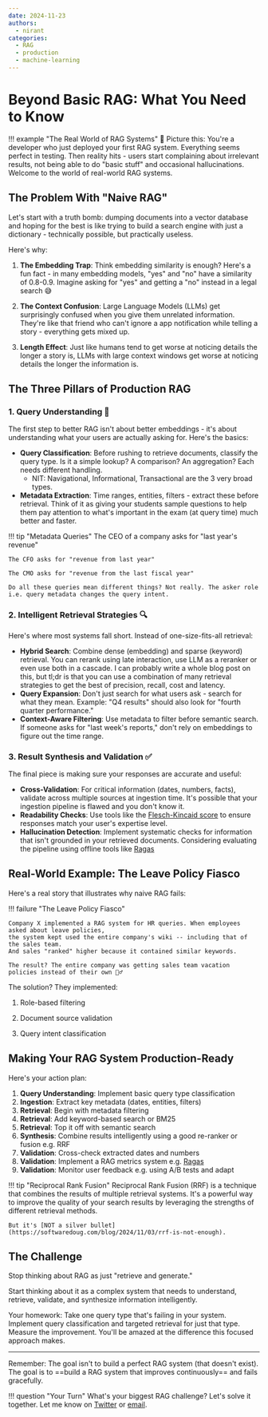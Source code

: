 ```yaml
---
date: 2024-11-23
authors:
  - nirant
categories:
  - RAG
  - production
  - machine-learning
---
```


# Beyond Basic RAG: What You Need to Know

!!! example "The Real World of RAG Systems"
    📒 Picture this: You're a developer who just deployed your first RAG system. Everything seems perfect in testing. Then reality hits - users start complaining about irrelevant results, not being able to do "basic stuff" and occasional hallucinations. Welcome to the world of real-world RAG systems.


## The Problem With "Naive RAG"

Let's start with a truth bomb: dumping documents into a vector database and hoping for the best is like trying to build a search engine with just a dictionary - technically possible, but practically useless.

Here's why:

1. **The Embedding Trap**: Think embedding similarity is enough? Here's a fun fact - in many embedding models, "yes" and "no" have a similarity of 0.8-0.9. Imagine asking for "yes" and getting a "no" instead in a legal search 😅

2. **The Context Confusion**: Large Language Models (LLMs) get surprisingly confused when you give them unrelated information. They're like that friend who can't ignore a app notification while telling a story - everything gets mixed up. 

3. **Length Effect**: Just like humans tend to get worse at noticing details the longer a story is, LLMs with large context windows get worse at noticing details the longer the information is.

## The Three Pillars of Production RAG

### 1. Query Understanding 🎯

The first step to better RAG isn't about better embeddings - it's about understanding what your users are actually asking for. Here's the basics:

- **Query Classification**: Before rushing to retrieve documents, classify the query type. Is it a simple lookup? A comparison? An aggregation? Each needs different handling.
    - NIT: Navigational, Informational, Transactional are the 3 very broad types.
- **Metadata Extraction**: Time ranges, entities, filters - extract these before retrieval. Think of it as giving your students sample questions to help them pay attention to what's important in the exam (at query time) much better and faster. 

!!! tip "Metadata Queries"
    The CEO of a company asks for "last year's revenue"

    The CFO asks for "revenue from last year"
    
    The CMO asks for "revenue from the last fiscal year"
    
    Do all these queries mean different things? Not really. The asker role i.e. query metadata changes the query intent.


### 2. Intelligent Retrieval Strategies 🔍

Here's where most systems fall short. Instead of one-size-fits-all retrieval:

- **Hybrid Search**: Combine dense (embedding) and sparse (keyword) retrieval. You can rerank using late interaction, use LLM as a reranker or even use both in a cascade. I can probably write a whole blog post on this, but tl;dr is that you can use a combination of many retrieval strategies to get the best of precision, recall, cost and latency.
- **Query Expansion**: Don't just search for what users ask - search for what they mean. Example: "Q4 results" should also look for "fourth quarter performance."
- **Context-Aware Filtering**: Use metadata to filter before semantic search. If someone asks for "last week's reports," don't rely on embeddings to figure out the time range.

### 3. Result Synthesis and Validation ✅

The final piece is making sure your responses are accurate and useful:

- **Cross-Validation**: For critical information (dates, numbers, facts), validate across multiple sources at ingestion time. It's possible that your ingestion pipeline is flawed and you don't know it.
- **Readability Checks**: Use tools like the [Flesch-Kincaid score](https://en.wikipedia.org/wiki/Flesch%E2%80%93Kincaid_readability_tests) to ensure responses match your user's expertise level.
- **Hallucination Detection**: Implement systematic checks for information that isn't grounded in your retrieved documents. Considering evaluating the pipeline using offline tools like [Ragas](https://docs.ragas.io)

## Real-World Example: The Leave Policy Fiasco

Here's a real story that illustrates why naive RAG fails:

!!! failure "The Leave Policy Fiasco"

    Company X implemented a RAG system for HR queries. When employees asked about leave policies, 
    the system kept used the entire company's wiki -- including that of the sales team. 
    And sales "ranked" higher because it contained similar keywords. 

    The result? The entire company was getting sales team vacation policies instead of their own 🤦‍♂️

The solution? They implemented:

1. Role-based filtering

2. Document source validation

3. Query intent classification

## Making Your RAG System Production-Ready

Here's your action plan:


1. **Query Understanding**: Implement basic query type classification
2. **Ingestion**: Extract key metadata (dates, entities, filters)
3. **Retrieval**: Begin with metadata filtering
4. **Retrieval**: Add keyword-based search or BM25
5. **Retrieval**: Top it off with semantic search
6. **Synthesis**: Combine results intelligently using a good re-ranker or fusion e.g. RRF
7. **Validation**: Cross-check extracted dates and numbers
8. **Validation**: Implement a RAG metrics system e.g. [Ragas](https://docs.ragas.io)
9. **Validation**: Monitor user feedback e.g. using A/B tests and adapt 

!!! tip "Reciprocal Rank Fusion"
    Reciprocal Rank Fusion (RRF) is a technique that combines the results of multiple retrieval systems. It's a powerful way to improve the quality of your search results by leveraging the strengths of different retrieval methods. 
    
    But it's [NOT a silver bullet](https://softwaredoug.com/blog/2024/11/03/rrf-is-not-enough).

## The Challenge

Stop thinking about RAG as just "retrieve and generate." 

Start thinking about it as a complex system that needs to understand, retrieve, validate, and synthesize information intelligently.

Your homework: Take one query type that's failing in your system. Implement query classification and targeted retrieval for just that type. Measure the improvement. You'll be amazed at the difference this focused approach makes.

---

Remember: The goal isn't to build a perfect RAG system (that doesn't exist). The goal is to ==build a RAG system that improves continuously== and fails gracefully.

!!! question "Your Turn"
    What's your biggest RAG challenge? Let's solve it together. Let me know on [Twitter](https://twitter.com/nirantk) or [email](mailto:nirant@scaledfocus.com).
